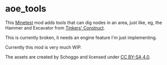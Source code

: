 # aoe_tools

This [Minetest](https://www.minetest.net/) mod adds tools that can dig nodes in an area, just like, eg, the Hammer and Excavator from [Tinkers' Construct](https://github.com/SlimeKnights/TinkersConstruct).

This is currently broken, it needs an engine feature I'm just implementing.

Currently this mod is very much WIP.

The assets are created by Schoggo and licensed under [CC BY-SA 4.0](https://creativecommons.org/licenses/by-sa/4.0/).
